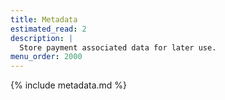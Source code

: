 ```yaml
---
title: Metadata
estimated_read: 2
description: |
  Store payment associated data for later use.
menu_order: 2000
---
```



{% include metadata.md %}

